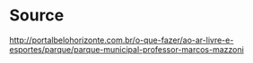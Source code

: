 # Source

http://portalbelohorizonte.com.br/o-que-fazer/ao-ar-livre-e-esportes/parque/parque-municipal-professor-marcos-mazzoni
